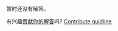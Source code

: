 
暂时还没有解答。

有兴趣[贡献你的解答](https://github.com/BFEdev/BFE.dev-solutions/blob/main/quiz/this-III_zh.md)吗? [Contribute guidline](https://github.com/BFEdev/BFE.dev-solutions#how-to-contribute)
